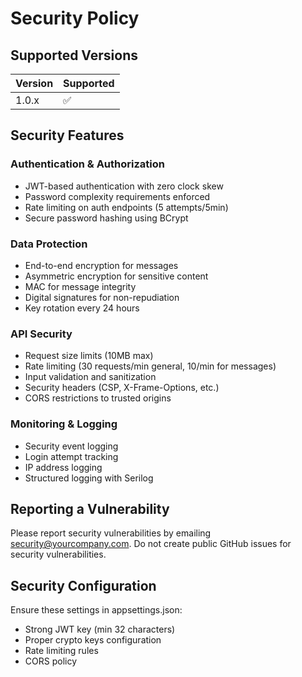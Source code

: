 # Security Policy

## Supported Versions

| Version | Supported          |
| ------- | ------------------ |
| 1.0.x   | :white_check_mark: |

## Security Features

### Authentication & Authorization
- JWT-based authentication with zero clock skew
- Password complexity requirements enforced
- Rate limiting on auth endpoints (5 attempts/5min)
- Secure password hashing using BCrypt

### Data Protection
- End-to-end encryption for messages
- Asymmetric encryption for sensitive content
- MAC for message integrity
- Digital signatures for non-repudiation
- Key rotation every 24 hours

### API Security
- Request size limits (10MB max)
- Rate limiting (30 requests/min general, 10/min for messages)
- Input validation and sanitization
- Security headers (CSP, X-Frame-Options, etc.)
- CORS restrictions to trusted origins

### Monitoring & Logging
- Security event logging
- Login attempt tracking
- IP address logging
- Structured logging with Serilog

## Reporting a Vulnerability

Please report security vulnerabilities by emailing security@yourcompany.com.
Do not create public GitHub issues for security vulnerabilities.

## Security Configuration

Ensure these settings in appsettings.json:
- Strong JWT key (min 32 characters)
- Proper crypto keys configuration
- Rate limiting rules
- CORS policy 